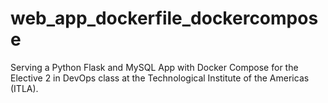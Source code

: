 # web_app_dockerfile_dockercompose
Serving a Python Flask and MySQL App with Docker Compose for the Elective 2 in DevOps class at the Technological Institute of the Americas (ITLA).
